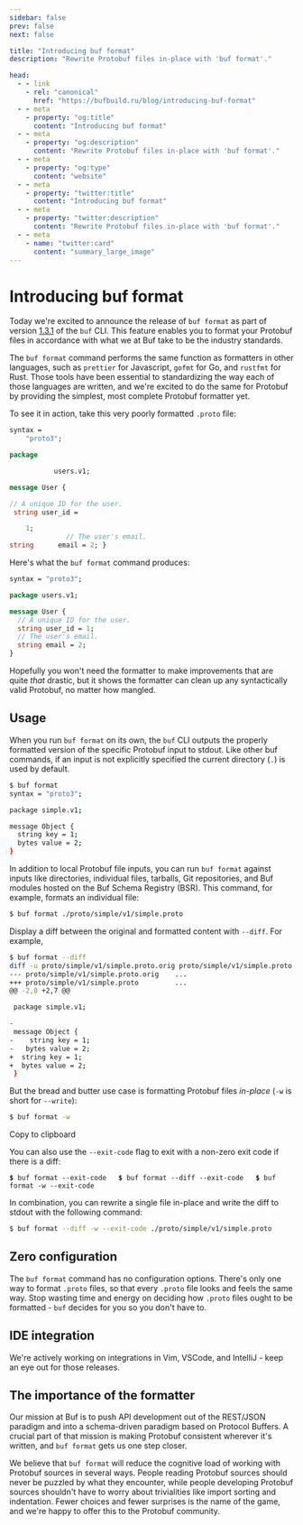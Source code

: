 ```yaml
---
sidebar: false
prev: false
next: false

title: "Introducing buf format"
description: "Rewrite Protobuf files in-place with 'buf format'."

head:
  - - link
    - rel: "canonical"
      href: "https://bufbuild.ru/blog/introducing-buf-format"
  - - meta
    - property: "og:title"
      content: "Introducing buf format"
  - - meta
    - property: "og:description"
      content: "Rewrite Protobuf files in-place with 'buf format'."
  - - meta
    - property: "og:type"
      content: "website"
  - - meta
    - property: "twitter:title"
      content: "Introducing buf format"
  - - meta
    - property: "twitter:description"
      content: "Rewrite Protobuf files in-place with 'buf format'."
  - - meta
    - name: "twitter:card"
      content: "summary_large_image"
---
```


# Introducing buf format

Today we're excited to announce the release of `buf format` as part of version [1.3.1](https://github.com/bufbuild/buf/releases/tag/v1.3.1) of the `buf` CLI. This feature enables you to format your Protobuf files in accordance with what we at Buf take to be the industry standards.

The `buf format` command performs the same function as formatters in other languages, such as `prettier` for Javascript, `gofmt` for Go, and `rustfmt` for Rust. Those tools have been essential to standardizing the way each of those languages are written, and we're excited to do the same for Protobuf by providing the simplest, most complete Protobuf formatter yet.

To see it in action, take this very poorly formatted `.proto` file:

```protobuf
syntax =
    "proto3";

package

           users.v1;

message User {

// A unique ID for the user.
 string user_id =

    1;
              // The user's email.
string      email = 2; }
```

Here's what the `buf format` command produces:

```protobuf
syntax = "proto3";

package users.v1;

message User {
  // A unique ID for the user.
  string user_id = 1;
  // The user's email.
  string email = 2;
}
```

Hopefully you won't need the formatter to make improvements that are quite _that_ drastic, but it shows the formatter can clean up any syntactically valid Protobuf, no matter how mangled.

## Usage

When you run `buf format` on its own, the `buf` CLI outputs the properly formatted version of the specific Protobuf input to stdout. Like other buf commands, if an input is not explicitly specified the current directory (`.`) is used by default.

```bash
$ buf format
syntax = "proto3";

package simple.v1;

message Object {
  string key = 1;
  bytes value = 2;
}
```

In addition to local Protobuf file inputs, you can run `buf format` against inputs like directories, individual files, tarballs, Git repositories, and Buf modules hosted on the Buf Schema Registry (BSR). This command, for example, formats an individual file:

```bash
$ buf format ./proto/simple/v1/simple.proto
```

Display a diff between the original and formatted content with `--diff`. For example,

```bash
$ buf format --diff
diff -u proto/simple/v1/simple.proto.orig proto/simple/v1/simple.proto
--- proto/simple/v1/simple.proto.orig    ...
+++ proto/simple/v1/simple.proto         ...
@@ -2,8 +2,7 @@

 package simple.v1;

-
 message Object {
-    string key = 1;
-   bytes value = 2;
+  string key = 1;
+  bytes value = 2;
 }
```

But the bread and butter use case is formatting Protobuf files _in-place_ (`-w` is short for `--write`):

```bash
$ buf format -w
```

Copy to clipboard

You can also use the `--exit-code` flag to exit with a non-zero exit code if there is a diff:

**`$`**`  buf format --exit-code    `**`$`**`  buf format --diff --exit-code    `**`$`**`  buf format -w --exit-code    `

In combination, you can rewrite a single file in-place and write the diff to stdout with the following command:

```bash
$ buf format --diff -w --exit-code ./proto/simple/v1/simple.proto
```

## Zero configuration

The `buf format` command has no configuration options. There's only one way to format `.proto` files, so that every `.proto` file looks and feels the same way. Stop wasting time and energy on deciding how `.proto` files ought to be formatted - `buf` decides for you so you don't have to.

## IDE integration

We're actively working on integrations in Vim, VSCode, and IntelliJ - keep an eye out for those releases.

## The importance of the formatter

Our mission at Buf is to push API development out of the REST/JSON paradigm and into a schema-driven paradigm based on Protocol Buffers. A crucial part of that mission is making Protobuf consistent wherever it's written, and `buf format` gets us one step closer.

We believe that `buf format` will reduce the cognitive load of working with Protobuf sources in several ways. People reading Protobuf sources should never be puzzled by what they encounter, while people developing Protobuf sources shouldn't have to worry about trivialities like import sorting and indentation. Fewer choices and fewer surprises is the name of the game, and we're happy to offer this to the Protobuf community.

‍
